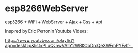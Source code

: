# esp8266WebServer
esp8266 + WiFi + WebServer + Ajax + Css + Api

Inspired by Eric Perronin Youtube Videos:

https://www.youtube.com/playlist?app=desktop&list=PLuQznwVAhY2WBKCbDroQeXWFmPYFyIf-_




